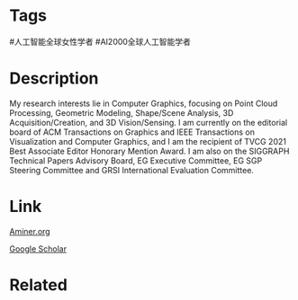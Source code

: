# Tags

#人工智能全球女性学者  #AI2000全球人工智能学者 

# Description

My research interests lie in Computer Graphics, focusing on Point Cloud Processing, Geometric Modeling, Shape/Scene Analysis, 3D Acquisition/Creation, and 3D Vision/Sensing. I am currently on the editorial board of ACM Transactions on Graphics and IEEE Transactions on Visualization and Computer Graphics, and I am the recipient of TVCG 2021 Best Associate Editor Honorary Mention Award. I am also on the SIGGRAPH Technical Papers Advisory Board, EG Executive Committee, EG SGP Steering Committee and GRSI International Evaluation Committee.

# Link

[Aminer.org](https://www.aminer.org/profile/Hui%20Huang/53f7ded9dabfae90ec126c9f)

[Google Scholar](https://scholar.google.com/citations?hl=en&user=wjzkl3YAAAAJ)

# Related

